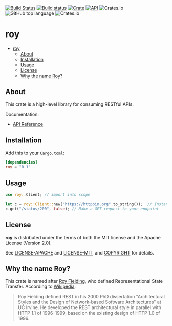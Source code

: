 [![Build Status](https://travis-ci.com/jaredforth/roy.svg?branch=master)](https://travis-ci.com/jaredforth/roy)
[![Build status](https://ci.appveyor.com/api/projects/status/gffkkb1qwafutmii?svg=true)](https://ci.appveyor.com/project/jaredforth/roy)
[![Crate](https://img.shields.io/crates/v/roy.svg)](https://crates.io/crates/roy)
[![API](https://docs.rs/roy/badge.svg)](https://docs.rs/roy)
![Crates.io](https://img.shields.io/crates/l/roy)
![GitHub top language](https://img.shields.io/github/languages/top/jaredforth/roy)
![Crates.io](https://img.shields.io/crates/d/roy)

# roy

- [roy](#roy)
  - [About](#about)
  - [Installation](#installation)
  - [Usage](#usage)
  - [License](#license)
  - [Why the name Roy?](#why-the-name-roy)

## About

This crate is a high-level library for consuming RESTful APIs.

Documentation:

- [API Reference](https://docs.rs/roy)

## Installation

Add this to your `Cargo.toml`:

```toml
[dependencies]
roy = "0.1"
```

## Usage

```rust
use roy::Client; // import into scope

let c = roy::Client::new("https://httpbin.org".to_string());  // Instantiate `Client` with your API's base URL
c.get("/status/200", false); // Make a GET request to your endpoint
```

## License

**roy** is distributed under the terms of both the MIT license and the
Apache License (Version 2.0).

See [LICENSE-APACHE](LICENSE-APACHE) and [LICENSE-MIT](LICENSE-MIT), and
[COPYRIGHT](COPYRIGHT) for details.

## Why the name Roy?

This crate is named after [Roy Fielding](https://en.wikipedia.org/wiki/Roy_Fielding), who defined Representational State Transfer. According to [Wikipedia](https://en.wikipedia.org/wiki/Representational_state_transfer#History): 

> Roy Fielding defined REST in his 2000 PhD dissertation "Architectural Styles and the Design of Network-based Software Architectures" at UC Irvine. He developed the REST architectural style in parallel with HTTP 1.1 of 1996–1999, based on the existing design of HTTP 1.0 of 1996.
